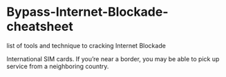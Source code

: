 # Bypass-Internet-Blockade-cheatsheet
list of tools and technique to cracking Internet Blockade


International SIM cards. If you’re near a border, you may be able to pick up service from a neighboring country.
